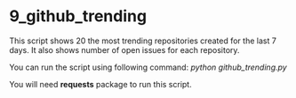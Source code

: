 # 9_github_trending

This script shows 20 the most trending repositories created for the last 7 days.
It also shows number of open issues for each repository.

You can run the script using following command: _python github_trending.py_

You will need **requests** package to run this script. 